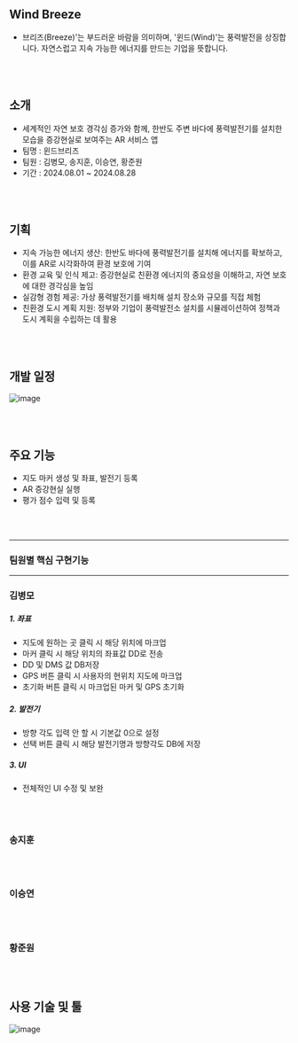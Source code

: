 ## Wind Breeze
- 브리즈(Breeze)'는 부드러운 바람을 의미하며, '윈드(Wind)'는 풍력발전을 상징합니다. 자연스럽고 지속 가능한 에너지를 만드는 기업을 뜻합니다.

<br><br>

## 소개
- 세계적인 자연 보호 경각심 증가와 함께, 한반도 주변 바다에 풍력발전기를 설치한 모습을 증강현실로 보여주는 AR 서비스 앱
- 팀명 : 윈드브리즈
- 팀원 : 김병모, 송지훈, 이승연, 황준원
- 기간 : 2024.08.01 ~ 2024.08.28

<br><br>

## 기획
- 지속 가능한 에너지 생산: 한반도 바다에 풍력발전기를 설치해 에너지를 확보하고, 이를 AR로 시각화하여 환경 보호에 기여
- 환경 교육 및 인식 제고: 증강현실로 친환경 에너지의 중요성을 이해하고, 자연 보호에 대한 경각심을 높임
- 실감형 경험 제공: 가상 풍력발전기를 배치해 설치 장소와 규모를 직접 체험
- 친환경 도시 계획 지원: 정부와 기업이 풍력발전소 설치를 시뮬레이션하여 정책과 도시 계획을 수립하는 데 활용

<br><br>

## 개발 일정
![image](https://github.com/user-attachments/assets/34343512-120a-428b-8701-fdad4e0119e2)

<br><br>

## 주요 기능
- 지도 마커 생성 및 좌표, 발전기 등록
- AR 증강현실 실행
- 평가 점수 입력 및 등록

<br><br>

---
### 팀원별 핵심 구현기능
---

### 김병모
##### 1. 좌표
- 지도에 원하는 곳 클릭 시 해당 위치에 마크업
- 마커 클릭 시 해당 위치의 좌표값 DD로 전송
- DD 및 DMS 값 DB저장
- GPS 버튼 클릭 시 사용자의 현위치 지도에 마크업
- 초기화 버튼 클릭 시 마크업된 마커 및 GPS 초기화

##### 2. 발전기
- 방향 각도 입력 안 할 시 기본값 0으로 설정
- 선택 버튼 클릭 시 해당 발전기명과 방향각도 DB에 저장

##### 3. UI
- 전체적인 UI 수정 및 보완

<br><br>

### 송지훈

<br><br>

### 이승연

<br><br>

### 황준원

<br><br>

## 사용 기술 및 툴
![image](https://github.com/user-attachments/assets/ec94e2a0-35eb-4fe5-9a57-076b90bcbb06)

<br><br>


